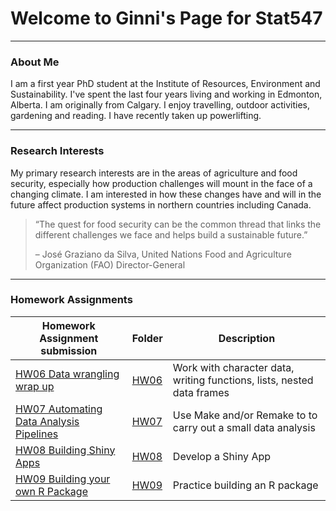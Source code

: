 # Welcome to Ginni's Page for Stat547
***

### About Me 
I am a first year PhD student at the Institute of Resources, Environment and Sustainability.  I've spent the last four years living and working in Edmonton, Alberta. I am originally from Calgary.  I enjoy travelling, outdoor activities, gardening and reading. I have recently taken up powerlifting.

***
### Research Interests
My primary research interests are in the areas of agriculture and food security, especially how production challenges will mount in the face of a changing climate. I am interested in how these changes have and will in the future affect production systems in northern countries including Canada.

>“The quest for food security can be the common thread that links the different challenges we face and helps build a sustainable future.”
>
>– José Graziano da Silva, United Nations Food and Agriculture Organization (FAO) Director-General


***
### Homework Assignments

Homework Assignment submission | Folder |Description
------------------------------|----------------|-------------------------------------
[HW06 Data wrangling wrap up](https://cdn.rawgit.com/gbraich/STAT547-hw-Braich-Gurneet/18fc7514/hw06/hw06.html) | [HW06](https://github.com/gbraich/STAT547-hw-Braich-Gurneet/tree/master/hw06) | Work with character data, writing functions, lists, nested data frames
[HW07 Automating Data Analysis Pipelines](https://github.com/gbraich/STAT547-hw-Braich-Gurneet/blob/master/hw07/README.md) | [HW07](https://github.com/gbraich/STAT547-hw-Braich-Gurneet/tree/master/hw07) | Use Make and/or Remake to to carry out a small data analysis
[HW08 Building Shiny Apps](https://github.com/gbraich/STAT547-hw-Braich-Gurneet/blob/master/hw08/README.md) | [HW08](https://github.com/gbraich/STAT547-hw-Braich-Gurneet/tree/master/hw08) | Develop a Shiny App
[HW09 Building your own R Package](https://github.com/gbraich/STAT547-hw-Braich-Gurneet/blob/master/hw09/README.md) | [HW09](https://github.com/gbraich/agconversions) | Practice building an R package